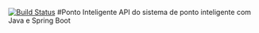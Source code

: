 [![Build Status](https://travis-ci.org/luizbsilva/ponto-inteligente-api.svg?branch=master)](https://travis-ci.org/luizbsilva/ponto-inteligente-api)
#Ponto Inteligente
API do sistema de ponto inteligente com Java e Spring Boot
